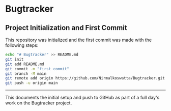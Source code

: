 # Bugtracker

## Project Initialization and First Commit

This repository was initialized and the first commit was made with the following steps:

```sh
echo "# Bugtracker" >> README.md
git init
git add README.md
git commit -m "first commit"
git branch -M main
git remote add origin https://github.com/Nirmalkoswatta/Bugtracker.git
git push -u origin main
```

---

This documents the initial setup and push to GitHub as part of a full day's work on the Bugtracker project.
